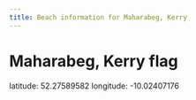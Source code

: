 ```yaml
---
title: Beach information for Maharabeg, Kerry
---
```

# Maharabeg, Kerry <span class="material-icons blue-flag">flag</span>

<div class="location-info">latitude: 52.27589582 longitude: -10.02407176</div>
<div></div>
